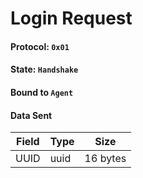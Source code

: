 # Login Request

#### Protocol: `0x01`

#### State: `Handshake`

#### Bound to `Agent`

#### Data Sent

| Field | Type | Size     |
| ----- | ---- | -------- |
| UUID  | uuid | 16 bytes |
